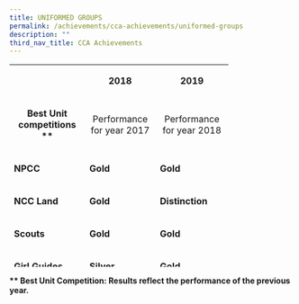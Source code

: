 ```yaml
---
title: UNIFORMED GROUPS
permalink: /achievements/cca-achievements/uniformed-groups
description: ""
third_nav_title: CCA Achievements
---
```

<table style="width: 389px; height: 360px;" width="0">
<tbody>
<tr style="height: 47px;">
<td style="width: 127.609px; height: 48px;">
<p style="text-align: center;">&nbsp;</p>
</td>
<td style="width: 116.078px; text-align: center; height: 48px;">
<p><strong>2018</strong></p>
</td>
<td style="width: 123.312px; text-align: center; height: 48px;">
<p><strong>2019</strong></p>
</td>
</tr>
<tr style="height: 82px;">
<td style="width: 127.609px; height: 82px;">
<p style="text-align: center;"><strong>Best Unit competitions<br /></strong><strong>**</strong></p>
</td>
<td style="width: 116.078px; height: 82px;">
<p style="text-align: center;">Performance for year 2017</p>
</td>
<td style="width: 123.312px; height: 82px;">
<p style="text-align: center;">Performance for year 2018</p>
</td>
</tr>
<tr style="height: 46px;">
<td style="width: 127.609px; height: 46px;">
<p><strong>NPCC</strong></p>
</td>
<td style="width: 116.078px; height: 46px;"><strong>Gold</strong></td>
<td style="width: 123.312px; height: 46px;"><strong>Gold<br /></strong></td>
</tr>
<tr style="height: 46px;">
<td style="width: 127.609px; height: 46px;">
<p><strong>NCC Land</strong></p>
</td>
<td style="width: 116.078px; height: 46px;"><strong>Gold</strong></td>
<td style="width: 123.312px; height: 46px;"><strong>Distinction</strong></td>
</tr>
<tr style="height: 46px;">
<td style="width: 127.609px; height: 46px;">
<p><strong>Scouts</strong></p>
</td>
<td style="width: 116.078px; height: 46px;"><strong>Gold</strong></td>
<td style="width: 123.312px; height: 46px;"><strong>Gold</strong></td>
</tr>
<tr style="height: 46px;">
<td style="width: 127.609px; height: 46px;">
<p><strong>Girl Guides</strong></p>
</td>
<td style="width: 116.078px; height: 46px;"><strong>Silver</strong></td>
<td style="width: 123.312px; height: 46px;"><strong>Gold&nbsp;</strong></td>
</tr>
<tr style="height: 46px;">
<td style="width: 127.609px; height: 46px;">
<p><strong>SJAB</strong></p>
</td>
<td style="width: 116.078px; height: 46px;"><strong>Gold</strong></td>
<td style="width: 123.312px; height: 46px;"><strong>Gold</strong></td>
</tr>
</tbody>
</table>
<p><strong>** Best Unit Competition: Results reflect the performance of the previous year.</strong></p>
